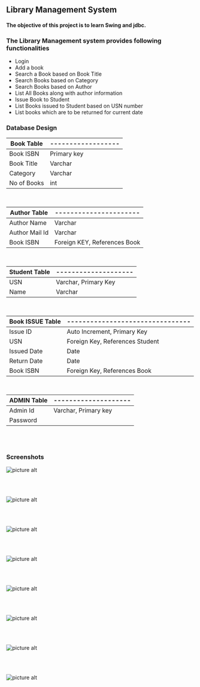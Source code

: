 ## Library Management System

#### The objective of this project is to learn Swing and jdbc.

### The Library Management system provides following functionalities

* Login
* Add a book
* Search a Book based on Book Title
* Search Books based on Category
* Search Books based on Author
* List All Books along with author information
* Issue Book to Student
* List Books issued to Student based on USN number 
* List books which are to be returned for current date

### Database Design

Book Table  | ------------------
----------- | ------------------
Book ISBN	| Primary key
Book Title	| Varchar
Category	| Varchar
No of Books	| int

</br>

Author Table	| ----------------------
------------ 	| ----------------------	 
Author Name	 	| Varchar
Author Mail Id	| Varchar
Book ISBN		| Foreign KEY, References Book

</br>

Student Table | --------------------
------------- | --------------------
USN			  | Varchar, Primary Key
Name		  | Varchar

</br>

Book ISSUE Table | --------------------------------
---------------	 | --------------------------------
Issue ID		 | Auto Increment, Primary Key
USN				 | Foreign Key, References Student
Issued Date		 | Date
Return Date		 | Date
Book ISBN		 | Foreign Key, References Book 

</br>

ADMIN Table		| --------------------
--------------- | --------------------
Admin Id		| Varchar, Primary key
Password		| 

</br>
</br>


### Screenshots

![picture alt](https://github.com/git-akshat/Library-Management/blob/master/screenshots/login1.png)

</br>
</br>

![picture alt](https://github.com/git-akshat/Library-Management/blob/master/screenshots/add_book.png)

</br>
</br>

![picture alt](https://github.com/git-akshat/Library-Management/blob/master/screenshots/search_book.png)

</br>
</br>

![picture alt](https://github.com/git-akshat/Library-Management/blob/master/screenshots/list_all_books.png)

</br>
</br>

![picture alt](https://github.com/git-akshat/Library-Management/blob/master/screenshots/issue_book.png)

</br>
</br>

![picture alt](https://github.com/git-akshat/Library-Management/blob/master/screenshots/issue_book_2.png)

</br>
</br>

![picture alt](https://github.com/git-akshat/Library-Management/blob/master/screenshots/list_issued_books.png)

</br>
</br>

![picture alt](https://github.com/git-akshat/Library-Management/blob/master/screenshots/book_to_return.png)
